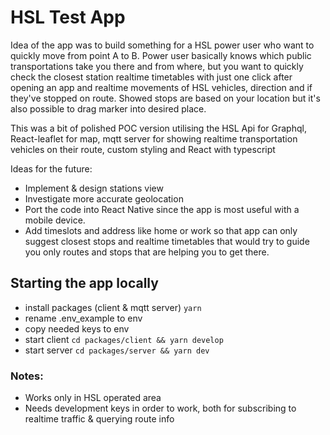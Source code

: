 # HSL Test App

Idea of the app was to build something for a HSL power user who want to quickly move from point A to B. Power user basically knows which public transportations take you there and from where, but you want to quickly check the closest station realtime timetables with just one click after opening an app and realtime movements of HSL vehicles, direction and if they've stopped on route. Showed stops are based on your location but it's also possible to drag marker into desired place.

This was a bit of polished POC version utilising the HSL Api for Graphql, React-leaflet for map, mqtt server for showing realtime transportation vehicles on their route, custom styling and React with typescript

Ideas for the future:

- Implement & design stations view
- Investigate more accurate geolocation
- Port the code into React Native since the app is most useful with a mobile device.
- Add timeslots and address like home or work so that app can only suggest closest stops and realtime timetables that would try to guide you only routes and stops that are helping you to get there.

## Starting the app locally

- install packages (client & mqtt server) `yarn`
- rename .env_example to env
- copy needed keys to env
- start client `cd packages/client && yarn develop`
- start server `cd packages/server && yarn dev`

### Notes:

- Works only in HSL operated area
- Needs development keys in order to work, both for subscribing to realtime traffic & querying route info
